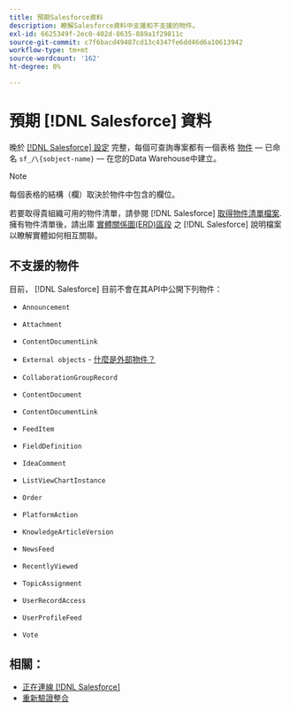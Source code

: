 ```yaml
---
title: 預期Salesforce資料
description: 瞭解Salesforce資料中支援和不支援的物件。
exl-id: 6625349f-2ec0-402d-8635-889a1f29811c
source-git-commit: c7f6bacd49487cd13c4347fe6dd46d6a10613942
workflow-type: tm+mt
source-wordcount: '162'
ht-degree: 0%

---
```


# 預期 [!DNL Salesforce] 資料

晚於 [[!DNL Salesforce] 設定](../integrations/salesforce.md) 完整，每個可查詢專案都有一個表格 [物件](https://developer.salesforce.com/docs/atlas.en-us.object_reference.meta/object_reference/sforce_api_objects_concepts.htm)  — 已命名 `sf_/\{sobject-name}`  — 在您的Data Warehouse中建立。

>[!NOTE]
>
>每個表格的結構（欄）取決於物件中包含的欄位。

若要取得貴組織可用的物件清單，請參閱 [!DNL Salesforce] [取得物件清單檔案](https://developer.salesforce.com/docs/atlas.en-us.api_rest.meta/api_rest/dome_describeGlobal.htm). 擁有物件清單後，請出庫 [實體關係圖(ERD)區段](https://developer.salesforce.com/docs/atlas.en-us.object_reference.meta/object_reference/sforce_api_erd_knowledge.htm) 之 [!DNL Salesforce] 說明檔案以瞭解實體如何相互關聯。

## 不支援的物件

目前， [!DNL Salesforce] 目前不會在其API中公開下列物件：

* `Announcement`
* `Attachment`
* `ContentDocumentLink`
* `External objects` - [什麼是外部物件？](https://developer.salesforce.com/docs/atlas.en-us.object_reference.meta/object_reference/sforce_api_objects_external_objects.htm)
* `CollaborationGroupRecord`
* `ContentDocument`
* `ContentDocumentLink`
* `FeedItem`
* `FieldDefinition`
* `IdeaComment`
* `ListViewChartInstance`
* `Order`
* `PlatformAction`

* `KnowledgeArticleVersion`
* `NewsFeed`
* `RecentlyViewed`
* `TopicAssignment`
* `UserRecordAccess`
* `UserProfileFeed`
* `Vote`

## 相關：

* [正在連線 [!DNL Salesforce]](../integrations/salesforce.md)
* [重新驗證整合](https://experienceleague.adobe.com/docs/commerce-knowledge-base/kb/how-to/mbi-reauthenticating-integrations.html)

